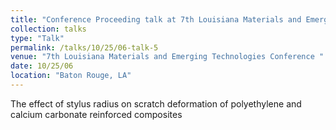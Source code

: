 ```yaml
---
title: "Conference Proceeding talk at 7th Louisiana Materials and Emerging Technologies Conference"
collection: talks
type: "Talk"
permalink: /talks/10/25/06-talk-5
venue: "7th Louisiana Materials and Emerging Technologies Conference "
date: 10/25/06
location: "Baton Rouge, LA"
---
```


The effect of stylus radius on scratch deformation of polyethylene and calcium carbonate reinforced composites
